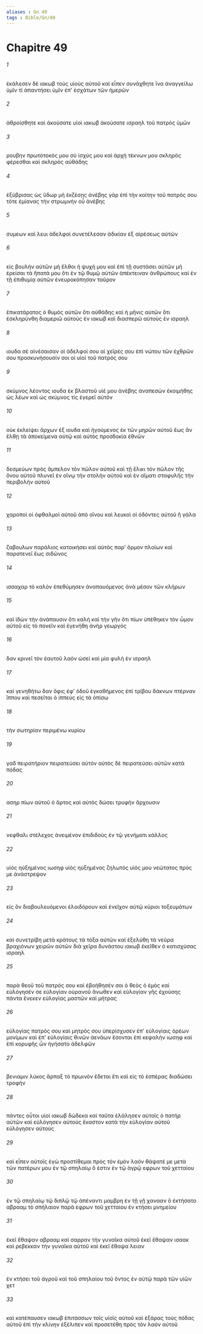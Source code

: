 ```yaml
---
aliases : Gn 49
tags : Bible/Gn/49
---
```


# Chapitre 49

###### 1
ἐκάλεσεν δὲ ιακωβ τοὺς υἱοὺς αὐτοῦ καὶ εἶπεν συνάχθητε ἵνα ἀναγγείλω ὑμῖν τί ἀπαντήσει ὑμῖν ἐπ' ἐσχάτων τῶν ἡμερῶν
###### 2
ἀθροίσθητε καὶ ἀκούσατε υἱοὶ ιακωβ ἀκούσατε ισραηλ τοῦ πατρὸς ὑμῶν
###### 3
ρουβην πρωτότοκός μου σύ ἰσχύς μου καὶ ἀρχὴ τέκνων μου σκληρὸς φέρεσθαι καὶ σκληρὸς αὐθάδης
###### 4
ἐξύβρισας ὡς ὕδωρ μὴ ἐκζέσῃς ἀνέβης γὰρ ἐπὶ τὴν κοίτην τοῦ πατρός σου τότε ἐμίανας τὴν στρωμνήν οὗ ἀνέβης
###### 5
συμεων καὶ λευι ἀδελφοί συνετέλεσαν ἀδικίαν ἐξ αἱρέσεως αὐτῶν
###### 6
εἰς βουλὴν αὐτῶν μὴ ἔλθοι ἡ ψυχή μου καὶ ἐπὶ τῇ συστάσει αὐτῶν μὴ ἐρείσαι τὰ ἥπατά μου ὅτι ἐν τῷ θυμῷ αὐτῶν ἀπέκτειναν ἀνθρώπους καὶ ἐν τῇ ἐπιθυμίᾳ αὐτῶν ἐνευροκόπησαν ταῦρον
###### 7
ἐπικατάρατος ὁ θυμὸς αὐτῶν ὅτι αὐθάδης καὶ ἡ μῆνις αὐτῶν ὅτι ἐσκληρύνθη διαμεριῶ αὐτοὺς ἐν ιακωβ καὶ διασπερῶ αὐτοὺς ἐν ισραηλ
###### 8
ιουδα σὲ αἰνέσαισαν οἱ ἀδελφοί σου αἱ χεῖρές σου ἐπὶ νώτου τῶν ἐχθρῶν σου προσκυνήσουσίν σοι οἱ υἱοὶ τοῦ πατρός σου
###### 9
σκύμνος λέοντος ιουδα ἐκ βλαστοῦ υἱέ μου ἀνέβης ἀναπεσὼν ἐκοιμήθης ὡς λέων καὶ ὡς σκύμνος τίς ἐγερεῖ αὐτόν
###### 10
οὐκ ἐκλείψει ἄρχων ἐξ ιουδα καὶ ἡγούμενος ἐκ τῶν μηρῶν αὐτοῦ ἕως ἂν ἔλθῃ τὰ ἀποκείμενα αὐτῷ καὶ αὐτὸς προσδοκία ἐθνῶν
###### 11
δεσμεύων πρὸς ἄμπελον τὸν πῶλον αὐτοῦ καὶ τῇ ἕλικι τὸν πῶλον τῆς ὄνου αὐτοῦ πλυνεῖ ἐν οἴνῳ τὴν στολὴν αὐτοῦ καὶ ἐν αἵματι σταφυλῆς τὴν περιβολὴν αὐτοῦ
###### 12
χαροποὶ οἱ ὀφθαλμοὶ αὐτοῦ ἀπὸ οἴνου καὶ λευκοὶ οἱ ὀδόντες αὐτοῦ ἢ γάλα
###### 13
ζαβουλων παράλιος κατοικήσει καὶ αὐτὸς παρ' ὅρμον πλοίων καὶ παρατενεῖ ἕως σιδῶνος
###### 14
ισσαχαρ τὸ καλὸν ἐπεθύμησεν ἀναπαυόμενος ἀνὰ μέσον τῶν κλήρων
###### 15
καὶ ἰδὼν τὴν ἀνάπαυσιν ὅτι καλή καὶ τὴν γῆν ὅτι πίων ὑπέθηκεν τὸν ὦμον αὐτοῦ εἰς τὸ πονεῖν καὶ ἐγενήθη ἀνὴρ γεωργός
###### 16
δαν κρινεῖ τὸν ἑαυτοῦ λαὸν ὡσεὶ καὶ μία φυλὴ ἐν ισραηλ
###### 17
καὶ γενηθήτω δαν ὄφις ἐφ' ὁδοῦ ἐγκαθήμενος ἐπὶ τρίβου δάκνων πτέρναν ἵππου καὶ πεσεῖται ὁ ἱππεὺς εἰς τὰ ὀπίσω
###### 18
τὴν σωτηρίαν περιμένω κυρίου
###### 19
γαδ πειρατήριον πειρατεύσει αὐτόν αὐτὸς δὲ πειρατεύσει αὐτῶν κατὰ πόδας
###### 20
ασηρ πίων αὐτοῦ ὁ ἄρτος καὶ αὐτὸς δώσει τρυφὴν ἄρχουσιν
###### 21
νεφθαλι στέλεχος ἀνειμένον ἐπιδιδοὺς ἐν τῷ γενήματι κάλλος
###### 22
υἱὸς ηὐξημένος ιωσηφ υἱὸς ηὐξημένος ζηλωτός υἱός μου νεώτατος πρός με ἀνάστρεψον
###### 23
εἰς ὃν διαβουλευόμενοι ἐλοιδόρουν καὶ ἐνεῖχον αὐτῷ κύριοι τοξευμάτων
###### 24
καὶ συνετρίβη μετὰ κράτους τὰ τόξα αὐτῶν καὶ ἐξελύθη τὰ νεῦρα βραχιόνων χειρῶν αὐτῶν διὰ χεῖρα δυνάστου ιακωβ ἐκεῖθεν ὁ κατισχύσας ισραηλ
###### 25
παρὰ θεοῦ τοῦ πατρός σου καὶ ἐβοήθησέν σοι ὁ θεὸς ὁ ἐμὸς καὶ εὐλόγησέν σε εὐλογίαν οὐρανοῦ ἄνωθεν καὶ εὐλογίαν γῆς ἐχούσης πάντα ἕνεκεν εὐλογίας μαστῶν καὶ μήτρας
###### 26
εὐλογίας πατρός σου καὶ μητρός σου ὑπερίσχυσεν ἐπ' εὐλογίαις ὀρέων μονίμων καὶ ἐπ' εὐλογίαις θινῶν ἀενάων ἔσονται ἐπὶ κεφαλὴν ιωσηφ καὶ ἐπὶ κορυφῆς ὧν ἡγήσατο ἀδελφῶν
###### 27
βενιαμιν λύκος ἅρπαξ τὸ πρωινὸν ἔδεται ἔτι καὶ εἰς τὸ ἑσπέρας διαδώσει τροφήν
###### 28
πάντες οὗτοι υἱοὶ ιακωβ δώδεκα καὶ ταῦτα ἐλάλησεν αὐτοῖς ὁ πατὴρ αὐτῶν καὶ εὐλόγησεν αὐτούς ἕκαστον κατὰ τὴν εὐλογίαν αὐτοῦ εὐλόγησεν αὐτούς
###### 29
καὶ εἶπεν αὐτοῖς ἐγὼ προστίθεμαι πρὸς τὸν ἐμὸν λαόν θάψατέ με μετὰ τῶν πατέρων μου ἐν τῷ σπηλαίῳ ὅ ἐστιν ἐν τῷ ἀγρῷ εφρων τοῦ χετταίου
###### 30
ἐν τῷ σπηλαίῳ τῷ διπλῷ τῷ ἀπέναντι μαμβρη ἐν τῇ γῇ χανααν ὃ ἐκτήσατο αβρααμ τὸ σπήλαιον παρὰ εφρων τοῦ χετταίου ἐν κτήσει μνημείου
###### 31
ἐκεῖ ἔθαψαν αβρααμ καὶ σαρραν τὴν γυναῖκα αὐτοῦ ἐκεῖ ἔθαψαν ισαακ καὶ ρεβεκκαν τὴν γυναῖκα αὐτοῦ καὶ ἐκεῖ ἔθαψα λειαν
###### 32
ἐν κτήσει τοῦ ἀγροῦ καὶ τοῦ σπηλαίου τοῦ ὄντος ἐν αὐτῷ παρὰ τῶν υἱῶν χετ
###### 33
καὶ κατέπαυσεν ιακωβ ἐπιτάσσων τοῖς υἱοῖς αὐτοῦ καὶ ἐξάρας τοὺς πόδας αὐτοῦ ἐπὶ τὴν κλίνην ἐξέλιπεν καὶ προσετέθη πρὸς τὸν λαὸν αὐτοῦ
